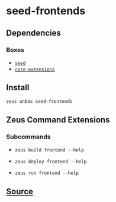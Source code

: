 
seed-frontends 
====================




## Dependencies
### Boxes
* [`seed`](seed.md)
* [`core-extensions`](core-extensions.md)




## Install
```bash
zeus unbox seed-frontends
```


## Zeus Command Extensions

### Subcommands
* ```zeus build frontend --help```

* ```zeus deploy frontend --help```

* ```zeus run frontend --help```


## [Source](https://github.com/liquidapps-io/zeus-sdk/tree/master/boxes/groups/undefined/seed-frontends)
